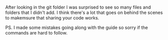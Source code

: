 After looking in the git folder I was surprised to see so many files and folders that I didn't add. I think there's a lot that goes on behind the scenes to makemsure that sharing your code works.

PS. I made some mistakes going along with the guide so sorry if the commands are hard to follow.
